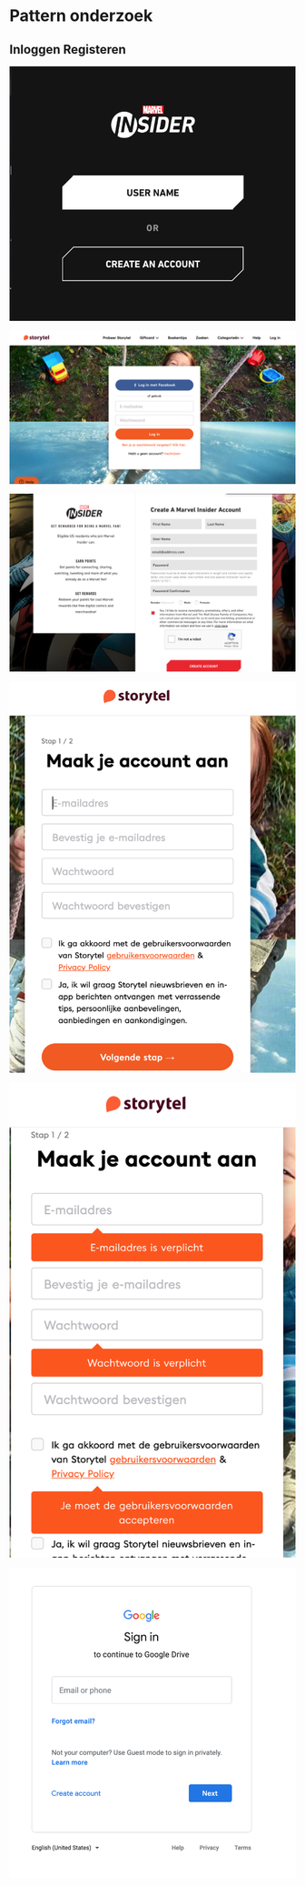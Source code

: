 # Pattern onderzoek

## Inloggen Registeren

![](../../.gitbook/assets/schermafdruk-2019-05-18-16.20.07.png)



![](../../.gitbook/assets/schermafdruk-2019-05-18-16.40.52.png)



![](../../.gitbook/assets/schermafdruk-2019-05-18-16.42.30.png)



![](../../.gitbook/assets/schermafdruk-2019-05-18-16.41.13.png)



![](../../.gitbook/assets/schermafdruk-2019-05-18-16.41.22.png)

![](../../.gitbook/assets/schermafdruk-2019-06-02-14.45.31.png)

